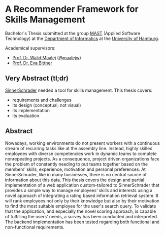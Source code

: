 # A Recommender Framework for Skills Management
Bachelor's Thesis submitted at the group [MAST](https://mast.informatik.uni-hamburg.de/) (Applied Software Technology) at the [Department of Informatics](https://www.inf.uni-hamburg.de/) at the [University of Hamburg](https://www.uni-hamburg.de/en.html).

Academical supervisors:
* [Prof. Dr. Walid Maalej](https://mast.informatik.uni-hamburg.de/people/walidmaalej/) ([@maalejw](https://github.com/maalejw))
* [Prof. Dr. Eva Bittner](https://www.inf.uni-hamburg.de/inst/ab/wists/people/bittner.html)

## Very Abstract (tl;dr)
[SinnerSchrader](https://sinnerschrader.com) needed a tool for skills management. This thesis covers:
* requirements and challenges
* its design (conceptual; not visual)
* its implementation
* its evaluation

## Abstract
Nowadays, working environments do not present workers with a continuous stream of recurring tasks like at the assembly line. Instead, highly skilled employees with diverse competencies work in dynamic teams to complete nonrepeating projects.
As a consequence, project driven organizations face the problem of constantly needing to put teams together based on the members’ skills, experience, motivation and personal preferences. At SinnerSchrader, like in many businesses, there is no central source of information about this data.
This thesis covers the design and partial implementation of a web application custom-tailored to SinnerSchrader that provides a simple way to manage employees' skills and interests using a novel approach of integrating a rating based information retrieval system. It will rank employees not only by their knowledge but also by their motivation to find the most suitable employee for the user's search query.
To validate that the application, and especially the novel scoring approach, is capable of fulfilling the users’ needs, a survey has been conducted and interpreted. The backend implementation has been tested regarding both functional and non-functional requirements.
